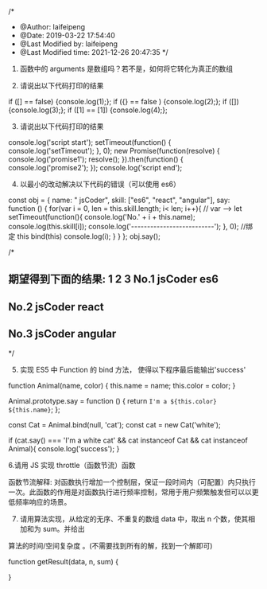 /\*

-   @Author: laifeipeng
-   @Date: 2019-03-22 17:54:40
-   @Last Modified by: laifeipeng
-   @Last Modified time: 2021-12-26 20:47:35
    \*/

1. 函数中的 arguments 是数组吗？若不是，如何将它转化为真正的数组

2. 请说出以下代码打印的结果

if ([] == false) {console.log(1);};
if ({} == false ) {console.log(2);};
if ([]) {console.log(3);};
if ([1] == [1]) {console.log(4);};

3. 请说出以下代码打印的结果

console.log('script start');
setTimeout(function() {
console.log('setTimeout');
}, 0);
new Promise(function(resolve) {
console.log('promise1');
resolve();
}).then(function() {
console.log('promise2');
});
console.log('script end');

4. 以最小的改动解决以下代码的错误（可以使用 es6）

const obj = {
name: " jsCoder",
skill: ["es6", "react", "angular"],
say: function () {
for(var i = 0, len = this.skill.length; i< len; i++){ // var --> let
setTimeout(function(){
console.log('No.' + i + this.name);
console.log(this.skill[i]);
console.log('--------------------------');
}, 0); //绑定 this bind(this)
console.log(i);
}
}
};
obj.say();

/\*

期望得到下面的结果:
1
2
3
No.1 jsCoder
es6
---
No.2 jsCoder
react
---
No.3 jsCoder
angular
---

\*/

5. 实现 ES5 中 Function 的 bind 方法， 使得以下程序最后能输出'success'

function Animal(name, color) {
this.name = name;
this.color = color;
}

Animal.prototype.say = function () {
return `I'm a ${this.color} ${this.name}`;
};

const Cat = Animal.bind(null, 'cat');
const cat = new Cat('white');

if (cat.say() === 'I\'m a white cat' && cat instanceof Cat && cat instanceof Animal){
console.log('success');
}

6.请用 JS 实现 throttle（函数节流）函数

函数节流解释: 对函数执行增加一个控制层，保证一段时间内（可配置）内只执行一次。此函数的作用是对函数执行进行频率控制，常用于用户频繁触发但可以以更低频率响应的场景。

7. 请用算法实现，从给定的无序、不重复的数组 data 中，取出 n 个数，使其相加和为 sum。并给出

算法的时间/空间复杂度 。(不需要找到所有的解，找到一个解即可)

function getResult(data, n, sum) {

}
